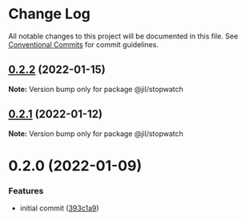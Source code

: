 # Change Log

All notable changes to this project will be documented in this file.
See [Conventional Commits](https://conventionalcommits.org) for commit guidelines.

## [0.2.2](https://github.com/jiljs/jil/compare/@jil/stopwatch@0.2.1...@jil/stopwatch@0.2.2) (2022-01-15)

**Note:** Version bump only for package @jil/stopwatch





## [0.2.1](https://github.com/jiljs/jil/compare/@jil/stopwatch@0.2.0...@jil/stopwatch@0.2.1) (2022-01-12)

**Note:** Version bump only for package @jil/stopwatch





# 0.2.0 (2022-01-09)


### Features

* initial commit ([393c1a9](https://github.com/jiljs/jil/commit/393c1a9bdab1cff3d84a9d1fa48ac1ee452e1a26))
